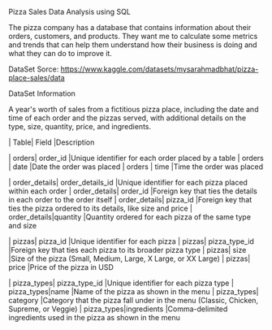 Pizza Sales Data Analysis using SQL

The pizza company has a database that contains information about their orders, customers, and products. They want me to calculate some metrics and trends that can help them understand how their business is doing and what they can do to improve it. 

DataSet Sorce: https://www.kaggle.com/datasets/mysarahmadbhat/pizza-place-sales/data

DataSet Information

A year's worth of sales from a fictitious pizza place, including the date and time of each order and the pizzas served, with additional details on the type, size, quantity, price, and ingredients.

| Table| Field |Description

| orders| order_id |Unique identifier for each order placed by a table
| orders | date |Date the order was placed 
| orders | time |Time the order was placed 

| order_details| order_details_id |Unique identifier for each pizza placed within each order 
| order_details| order_id |Foreign key that ties the details in each order to the order itself
| order_details| pizza_id |Foreign key that ties the pizza ordered to its details, like size and price
| order_details|quantity |Quantity ordered for each pizza of the same type and size

| pizzas| pizza_id |Unique identifier for each pizza 
| pizzas| pizza_type_id |Foreign key that ties each pizza to its broader pizza type
| pizzas| size |Size of the pizza (Small, Medium, Large, X Large, or XX Large)
| pizzas| price |Price of the pizza in USD

| pizza_types| pizza_type_id |Unique identifier for each pizza type
| pizza_types|name |Name of the pizza as shown in the menu
| pizza_types| category |Category that the pizza fall under in the menu (Classic, Chicken, Supreme, or Veggie)
| pizza_types|ingredients |Comma-delimited ingredients used in the pizza as shown in the menu 
